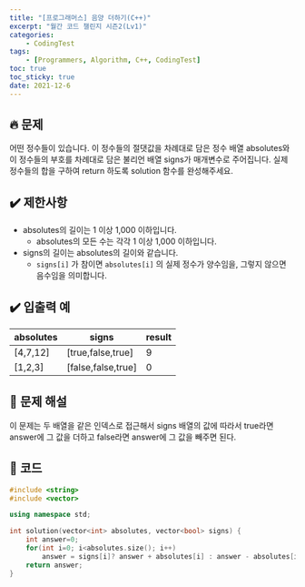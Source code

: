 ```yaml
---
title: "[프로그래머스] 음양 더하기(C++)"
excerpt: "월간 코드 챌린지 시즌2(Lv1)"
categories: 
    - CodingTest
tags:
    - [Programmers, Algorithm, C++, CodingTest]
toc: true
toc_sticky: true
date: 2021-12-6
---
```


## 🔥 문제

어떤 정수들이 있습니다. 이 정수들의 절댓값을 차례대로 담은 정수 배열 absolutes와 이 정수들의 부호를 차례대로 담은 불리언 배열 signs가 매개변수로 주어집니다. 실제 정수들의 합을 구하여 return 하도록 solution 함수를 완성해주세요.


## ✔️ 제한사항

- absolutes의 길이는 1 이상 1,000 이하입니다.
    - absolutes의 모든 수는 각각 1 이상 1,000 이하입니다.
- signs의 길이는 absolutes의 길이와 같습니다.
    - `signs[i]` 가 참이면 `absolutes[i]` 의 실제 정수가 양수임을, 그렇지 않으면 음수임을 의미합니다.


## ✔️ 입출력 예

|absolutes|signs|result|
|---|---|---|
|[4,7,12]|[true,false,true]|9|
|[1,2,3]|[false,false,true]|0|

## 🤔 문제 해설

이 문제는 두 배열을 같은 인덱스로 접근해서 signs 배열의 값에 따라서 true라면 answer에 그 값을 더하고 false라면 answer에 그 값을 빼주면 된다.


## 👻 코드

```cpp
#include <string>
#include <vector>

using namespace std;

int solution(vector<int> absolutes, vector<bool> signs) {
    int answer=0;
    for(int i=0; i<absolutes.size(); i++)
        answer = signs[i]? answer + absolutes[i] : answer - absolutes[i];
    return answer;
}
```

